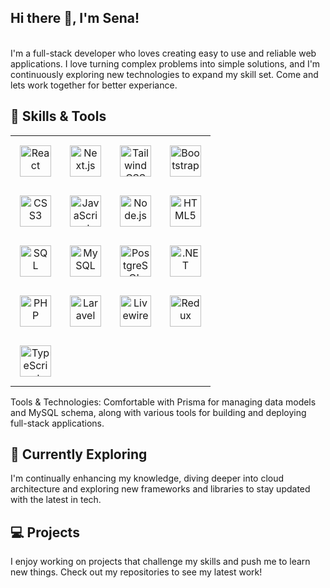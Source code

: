 ## Hi there 👋, I'm Sena!
<br/>I'm a full-stack developer who loves creating easy to use and reliable web applications. I love turning complex problems into simple solutions, and I'm continuously exploring new technologies to expand my skill set. Come and lets work together for better experiance.<br/>
## 🚀 Skills & Tools

<table>
  <tr>
    <td align="center" style="padding: 15px;">
      <img src="https://img.shields.io/badge/React-20232A?style=for-the-badge&logo=react&logoColor=61DAFB" alt="React" height="50" /><br/>
    </td>
    <td align="center" style="padding: 15px;">
      <img src="https://img.shields.io/badge/Next.js-000000?style=for-the-badge&logo=nextdotjs&logoColor=white" alt="Next.js" height="50" /><br/>
    </td>
    <td align="center" style="padding: 15px;">
      <img src="https://img.shields.io/badge/Tailwind_CSS-38B2AC?style=for-the-badge&logo=tailwind-css&logoColor=white" alt="Tailwind CSS" height="50" /><br/>
    </td>
    <td align="center" style="padding: 15px;">
      <img src="https://img.shields.io/badge/Bootstrap-563D7C?style=for-the-badge&logo=bootstrap&logoColor=white" alt="Bootstrap" height="50" /><br/>
    </td>
  </tr>
  <tr>
    <td align="center" style="padding: 15px;">
      <img src="https://img.shields.io/badge/CSS3-1572B6?style=for-the-badge&logo=css3&logoColor=white" alt="CSS3" height="50" /><br/>
    </td>
    <td align="center" style="padding: 15px;">
      <img src="https://img.shields.io/badge/JavaScript-F7DF1E?style=for-the-badge&logo=javascript&logoColor=black" alt="JavaScript" height="50" /><br/>
    </td>
    <td align="center" style="padding: 15px;">
      <img src="https://img.shields.io/badge/Node.js-339933?style=for-the-badge&logo=nodedotjs&logoColor=white" alt="Node.js" height="50" /><br/>
    </td>
        </td>
        <td align="center" style="padding: 15px;">
      <img src="https://img.shields.io/badge/HTML5-E34F26?style=for-the-badge&logo=html5&logoColor=white" alt="HTML5" height="50" /><br/>
    </td>
  </tr>
  <tr>
    <td align="center" style="padding: 15px;">
      <img src="https://img.shields.io/badge/SQL-4479A1?style=for-the-badge&logo=mysql&logoColor=white" alt="SQL" height="50" /><br/>
    </td>
    <td align="center" style="padding: 15px;">
      <img src="https://img.shields.io/badge/MySQL-4479A1?style=for-the-badge&logo=mysql&logoColor=white" alt="MySQL" height="50" /><br/>
    </td>
    <td align="center" style="padding: 15px;">
      <img src="https://img.shields.io/badge/PostgreSQL-336791?style=for-the-badge&logo=postgresql&logoColor=white" alt="PostgreSQL" height="50" /><br/>
    </td>
    <td align="center" style="padding: 15px;">
      <img src="https://img.shields.io/badge/.NET-512BD4?style=for-the-badge&logo=dotnet&logoColor=white" alt=".NET" height="50" /><br/>
    </td>
  </tr>
  <tr>
    <td align="center" style="padding: 15px;">
      <img src="https://img.shields.io/badge/PHP-777BB4?style=for-the-badge&logo=php&logoColor=white" alt="PHP" height="50" /><br/>
    <td align="center" style="padding: 15px;">
      <img src="https://img.shields.io/badge/Laravel-FF2D20?style=for-the-badge&logo=laravel&logoColor=white" alt="Laravel" height="50" /><br/>
    </td>
    <td align="center" style="padding: 15px;">
      <img src="https://img.shields.io/badge/Livewire-4E5D94?style=for-the-badge&logo=livewire&logoColor=white" alt="Livewire" height="50" /><br/>
    </td>
        <td align="center" style="padding: 15px;">
      <img src="https://img.shields.io/badge/Redux-4E5D94?style=for-the-badge&logo=redux&logoColor=white" alt="Redux" height="50" /><br/>
    </td>
  </tr>
  <tr>
    <td align="center" style="padding: 15px;">
      <img src="https://img.shields.io/badge/TypeScript-4E5D94?style=for-the-badge&logo=typescript&logoColor=white" alt="TypeScript" height="50" /><br/>
    </td>
  </tr>
</table>

Tools & Technologies: Comfortable with Prisma for managing data models and MySQL schema, along with various tools for building and deploying full-stack applications.<br/>
## 🌱 Currently Exploring<br/>
I'm continually enhancing my knowledge, diving deeper into cloud architecture and exploring new frameworks and libraries to stay updated with the latest in tech.<br/>
## 💻 Projects<br/>
I enjoy working on projects that challenge my skills and push me to learn new things. Check out my repositories to see my latest work!
